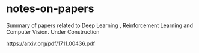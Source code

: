 # notes-on-papers
Summary of papers related to Deep Learning , Reinforcement Learning and Computer Vision.
Under Construction


https://arxiv.org/pdf/1711.00436.pdf
